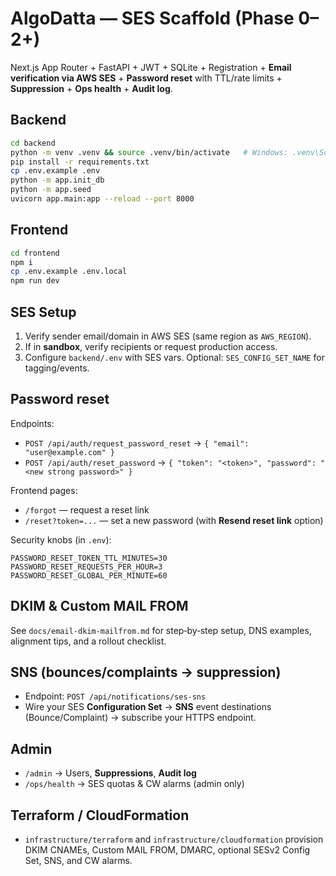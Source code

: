 # AlgoDatta — SES Scaffold (Phase 0–2+)
Next.js App Router + FastAPI + JWT + SQLite + Registration + **Email verification via AWS SES** + **Password reset** with TTL/rate limits + **Suppression** + **Ops health** + **Audit log**.

## Backend
```bash
cd backend
python -m venv .venv && source .venv/bin/activate   # Windows: .venv\Scripts\activate
pip install -r requirements.txt
cp .env.example .env
python -m app.init_db
python -m app.seed
uvicorn app.main:app --reload --port 8000
```

## Frontend
```bash
cd frontend
npm i
cp .env.example .env.local
npm run dev
```

## SES Setup
1) Verify sender email/domain in AWS SES (same region as `AWS_REGION`).  
2) If in **sandbox**, verify recipients or request production access.  
3) Configure `backend/.env` with SES vars. Optional: `SES_CONFIG_SET_NAME` for tagging/events.

## Password reset
Endpoints:
- `POST /api/auth/request_password_reset` → `{ "email": "user@example.com" }`
- `POST /api/auth/reset_password` → `{ "token": "<token>", "password": "<new strong password>" }`

Frontend pages:
- `/forgot` — request a reset link
- `/reset?token=...` — set a new password (with **Resend reset link** option)

Security knobs (in `.env`):
```
PASSWORD_RESET_TOKEN_TTL_MINUTES=30
PASSWORD_RESET_REQUESTS_PER_HOUR=3
PASSWORD_RESET_GLOBAL_PER_MINUTE=60
```

## DKIM & Custom MAIL FROM
See `docs/email-dkim-mailfrom.md` for step‑by‑step setup, DNS examples, alignment tips, and a rollout checklist.

## SNS (bounces/complaints → suppression)
- Endpoint: `POST /api/notifications/ses-sns`
- Wire your SES **Configuration Set** → **SNS** event destinations (Bounce/Complaint) → subscribe your HTTPS endpoint.

## Admin
- `/admin` → Users, **Suppressions**, **Audit log**
- `/ops/health` → SES quotas & CW alarms (admin only)

## Terraform / CloudFormation
- `infrastructure/terraform` and `infrastructure/cloudformation` provision DKIM CNAMEs, Custom MAIL FROM, DMARC, optional SESv2 Config Set, SNS, and CW alarms.

